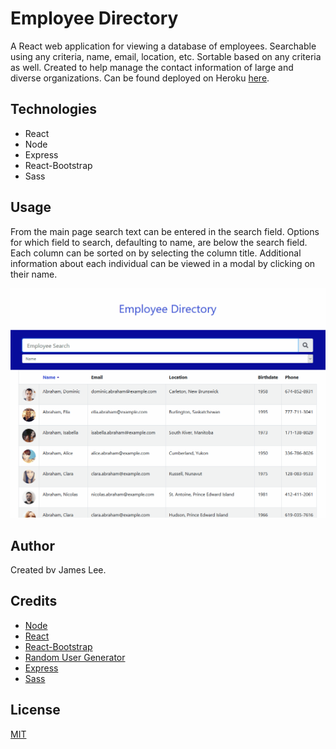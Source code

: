 # Employee Directory

A React web application for viewing a database of employees.  Searchable using any criteria, name, email, location, etc.  Sortable based on any criteria as well. Created to help manage the contact information of large and diverse organizations.  Can be found deployed on Heroku [here](https://react-employee-directory-jl.herokuapp.com).

## Technologies

* React
* Node
* Express
* React-Bootstrap
* Sass

## Usage

From the main page search text can be entered in the search field.  Options for which field to search, defaulting to name, are below the search field.  Each column can be sorted on by selecting the column title.  Additional information about each individual can be viewed in a modal by clicking on their name.

![Functionality Demo](./functionalityDemo.gif)

## Author
Created bv James Lee.

## Credits

* [Node](https://nodejs.org/en/)
* [React](https://reactjs.org/)
* [React-Bootstrap](https://github.com/react-bootstrap/react-bootstrap)
* [Random User Generator](https://randomuser.me)
* [Express](https://expressjs.com/)
* [Sass](https://sass-lang.com/)

## License

[MIT](https://choosealicense.com/licenses/mit/)